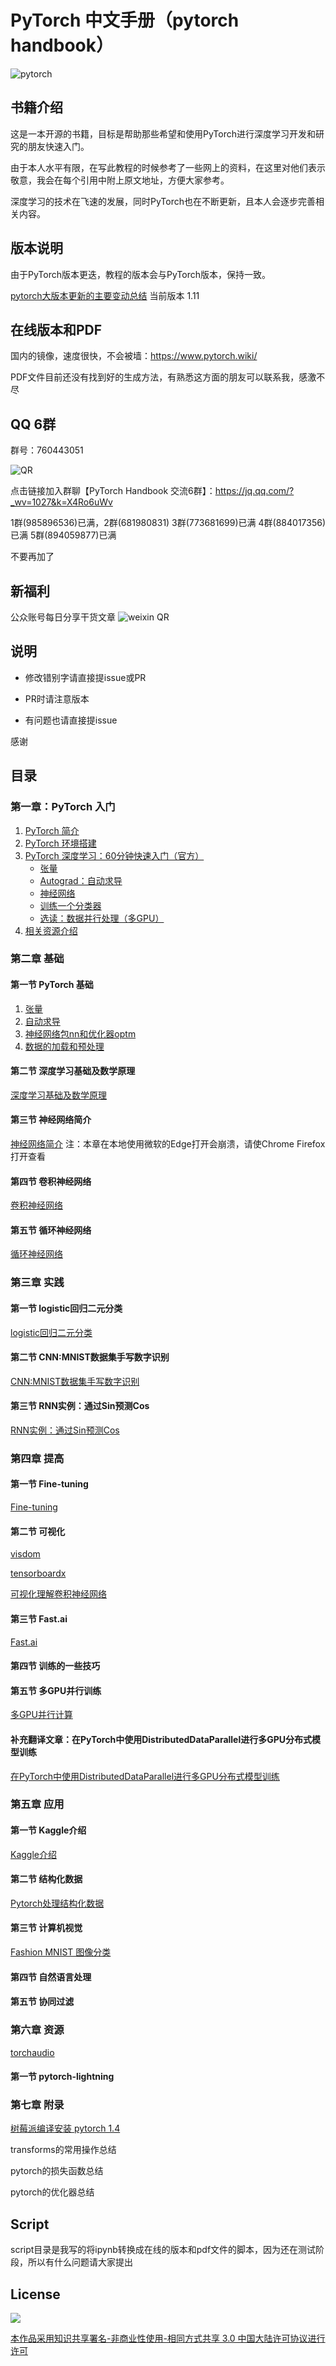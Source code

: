 # PyTorch 中文手册（pytorch handbook）
![pytorch](pytorch-logo-dark.png)

## 书籍介绍
这是一本开源的书籍，目标是帮助那些希望和使用PyTorch进行深度学习开发和研究的朋友快速入门。

由于本人水平有限，在写此教程的时候参考了一些网上的资料，在这里对他们表示敬意，我会在每个引用中附上原文地址，方便大家参考。

深度学习的技术在飞速的发展，同时PyTorch也在不断更新，且本人会逐步完善相关内容。

## 版本说明
由于PyTorch版本更迭，教程的版本会与PyTorch版本，保持一致。

[pytorch大版本更新的主要变动总结](pytorch-changelog.md)  当前版本 1.11

## 在线版本和PDF

国内的镜像，速度很快，不会被墙：https://www.pytorch.wiki/

PDF文件目前还没有找到好的生成方法，有熟悉这方面的朋友可以联系我，感激不尽

## QQ 6群 

群号：760443051


![QR](PyTorch-Handbook-6.png) 

点击链接加入群聊【PyTorch Handbook 交流6群】：https://jq.qq.com/?_wv=1027&k=X4Ro6uWv


1群(985896536)已满，2群(681980831) 3群(773681699)已满  4群(884017356)已满  5群(894059877)已满

不要再加了

## 新福利

公众账号每日分享干货文章
![weixin QR](deephub.jpg) 



## 说明

- 修改错别字请直接提issue或PR

- PR时请注意版本

- 有问题也请直接提issue

感谢

## 目录

### 第一章：PyTorch 入门

1. [PyTorch 简介](chapter1/1.1-pytorch-introduction.md)
2. [PyTorch 环境搭建](chapter1/1.2-pytorch-installation.md)
3. [PyTorch 深度学习：60分钟快速入门（官方）](chapter1/1.3-deep-learning-with-pytorch-60-minute-blitz.md)
    - [张量](chapter1/1_tensor_tutorial.ipynb)
    - [Autograd：自动求导](chapter1/2_autograd_tutorial.ipynb) 
    - [神经网络](chapter1/3_neural_networks_tutorial.ipynb)
    - [训练一个分类器](chapter1/4_cifar10_tutorial.ipynb)
    - [选读：数据并行处理（多GPU）](chapter1/5_data_parallel_tutorial.ipynb)
4. [相关资源介绍](chapter1/1.4-pytorch-resource.md)

### 第二章 基础
#### 第一节 PyTorch 基础
1. [张量](chapter2/2.1.1.pytorch-basics-tensor.ipynb)
2. [自动求导](chapter2/2.1.2-pytorch-basics-autograd.ipynb)
3. [神经网络包nn和优化器optm](chapter2/2.1.3-pytorch-basics-nerual-network.ipynb)
4. [数据的加载和预处理](chapter2/2.1.4-pytorch-basics-data-loader.ipynb)
#### 第二节 深度学习基础及数学原理

[深度学习基础及数学原理](chapter2/2.2-deep-learning-basic-mathematics.ipynb)

#### 第三节 神经网络简介

[神经网络简介](chapter2/2.3-deep-learning-neural-network-introduction.ipynb)  注：本章在本地使用微软的Edge打开会崩溃，请使Chrome Firefox打开查看

#### 第四节 卷积神经网络

[卷积神经网络](chapter2/2.4-cnn.ipynb)

#### 第五节 循环神经网络

[循环神经网络](chapter2/2.5-rnn.ipynb)

### 第三章 实践
#### 第一节 logistic回归二元分类

[logistic回归二元分类](chapter3/3.1-logistic-regression.ipynb)


#### 第二节 CNN:MNIST数据集手写数字识别

[CNN:MNIST数据集手写数字识别](chapter3/3.2-mnist.ipynb)

#### 第三节 RNN实例：通过Sin预测Cos

[RNN实例：通过Sin预测Cos](chapter3/3.3-rnn.ipynb)

### 第四章 提高
#### 第一节 Fine-tuning

[Fine-tuning](chapter4/4.1-fine-tuning.ipynb)

#### 第二节 可视化

[visdom](chapter4/4.2.1-visdom.ipynb)

[tensorboardx](chapter4/4.2.2-tensorboardx.ipynb) 

[可视化理解卷积神经网络](chapter4/4.2.3-cnn-visualizing.ipynb)

#### 第三节 Fast.ai
[Fast.ai](chapter4/4.3-fastai.ipynb)
#### 第四节 训练的一些技巧

#### 第五节 多GPU并行训练
[多GPU并行计算](chapter4/4.5-multiply-gpu-parallel-training.ipynb)

#### 补充翻译文章：在PyTorch中使用DistributedDataParallel进行多GPU分布式模型训练
[在PyTorch中使用DistributedDataParallel进行多GPU分布式模型训练](chapter4/distributeddataparallel)


### 第五章 应用
#### 第一节 Kaggle介绍
[Kaggle介绍](chapter5/5.1-kaggle.md)
#### 第二节 结构化数据
[Pytorch处理结构化数据](chapter5/5.2-Structured-Data.ipynb)
#### 第三节 计算机视觉
[Fashion MNIST 图像分类](chapter5/5.3-Fashion-MNIST.ipynb)
#### 第四节 自然语言处理
#### 第五节 协同过滤

### 第六章 资源

[torchaudio](torchaudio/intro.ipynb)
#### 第一节 pytorch-lightning

### 第七章 附录

[树莓派编译安装 pytorch 1.4](pi/)

transforms的常用操作总结

pytorch的损失函数总结

pytorch的优化器总结


## Script
script目录是我写的将ipynb转换成在线的版本和pdf文件的脚本，因为还在测试阶段，所以有什么问题请大家提出


## License

![](https://i.creativecommons.org/l/by-nc-sa/3.0/88x31.png)

[本作品采用知识共享署名-非商业性使用-相同方式共享 3.0  中国大陆许可协议进行许可](http://creativecommons.org/licenses/by-nc-sa/3.0/cn)
